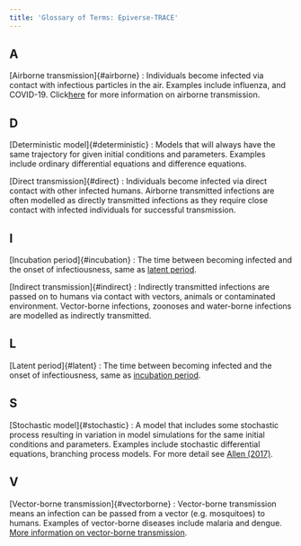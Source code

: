 ```yaml
---
title: 'Glossary of Terms: Epiverse-TRACE'
---
```


## A

[Airborne transmission]{#airborne}
: Individuals become infected via contact with infectious particles in the air. Examples include influenza, and COVID-19. Click[here](https://www.ncbi.nlm.nih.gov/books/NBK531468/) for more information on airborne transmission.

<!--  ## B -->

<!-- ## C -->

## D

[Deterministic model]{#deterministic}
: Models that will always have the same trajectory for given initial conditions and parameters. Examples include ordinary differential equations and difference equations. 

[Direct transmission]{#direct}
: Individuals become infected via direct contact with other infected humans. Airborne transmitted infections are often modelled as directly transmitted infections as they require close contact with infected individuals for successful transmission. 

<!-- ## E -->

<!-- ## F -->

<!-- ## G -->

<!-- ## H -->

## I 

[Incubation period]{#incubation}
: The time between becoming infected and the onset of infectiousness, same as [latent period](#latent).

[Indirect transmission]{#indirect}
: Indirectly transmitted infections are passed on to humans via contact with vectors, animals or contaminated environment. Vector-borne infections, zoonoses and water-borne infections are modelled as indirectly transmitted. 

<!-- ## J -->

<!-- ## K -->

## L

[Latent period]{#latent}
: The time between becoming infected and the onset of infectiousness, same as [incubation period](#incubation).


<!-- ## M -->

<!-- ## N -->

<!-- ## O -->

<!-- ## P -->

<!-- ## Q -->

<!-- ## R -->

## S

[Stochastic model]{#stochastic}
: A model that includes some stochastic process resulting in variation in model simulations for the same initial conditions and parameters. Examples include stochastic differential equations, branching process models. For more detail see [Allen (2017)](https://doi.org/10.1016/j.idm.2017.03.001).


<!-- ## T -->

<!-- ## U -->

## V

[Vector-borne transmission]{#vectorborne}
: Vector-borne transmission means an infection can be passed from a vector (e.g. mosquitoes) to humans. Examples of vector-borne diseases include malaria and dengue. [More information on vector-borne transmission](https://www.who.int/news-room/fact-sheets/detail/vector-borne-diseases).  


<!-- ## W -->

<!-- ## X -->

<!-- ## Y -->

<!-- ## Z -->
